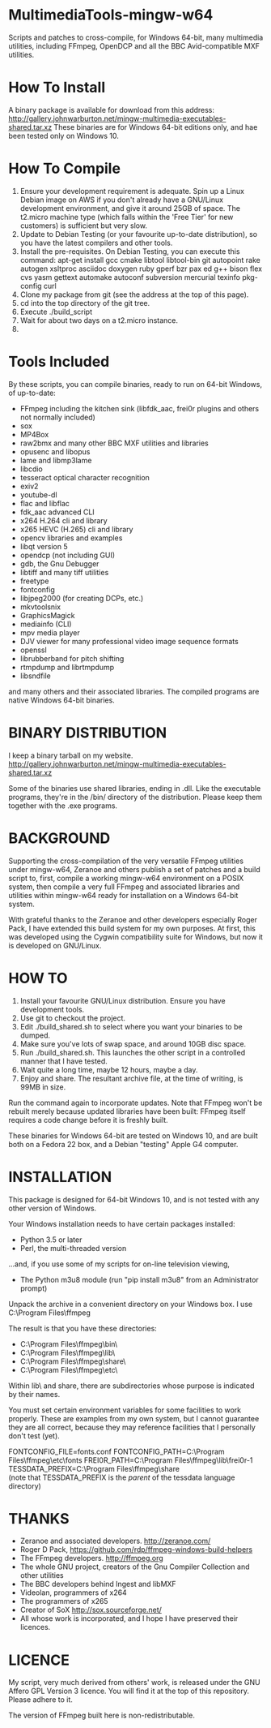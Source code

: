 # MultimediaTools-mingw-w64
Scripts and patches to cross-compile, for Windows 64-bit, many multimedia utilities, including FFmpeg, OpenDCP and all the BBC Avid-compatible MXF utilities.

# How To Install
A binary package is available for download from this address:
<a href="http://gallery.johnwarburton.net/mingw-multimedia-executables-shared.tar.xz">http://gallery.johnwarburton.net/mingw-multimedia-executables-shared.tar.xz</a>
These binaries are for Windows 64-bit editions only, and hae been tested only on Windows 10.

# How To Compile
1. Ensure your development requirement is adequate. Spin up a Linux Debian image on AWS if you don't already have a GNU/Linux development environment, and give it around 25GB of space. The t2.micro machine type (which falls within the 'Free Tier' for new customers) is sufficient but very slow.
2. Update to Debian Testing (or your favourite up-to-date distribution), so you have the latest compilers and other tools.
3. Install the pre-requisites. On Debian Testing, you can execute this command:
apt-get install gcc cmake libtool libtool-bin git  autopoint rake autogen xsltproc asciidoc doxygen ruby gperf bzr pax ed g++ bison flex cvs yasm gettext automake autoconf subversion mercurial texinfo pkg-config curl
4. Clone my package from git (see the address at the top of this page).
5. cd into the top directory of the git tree.
6. Execute ./build_script
7. Wait for about two days on a t2.micro instance.
8. 


# Tools Included
By these scripts, you can compile binaries, ready to run on 64-bit Windows, of up-to-date:

* FFmpeg including the kitchen sink (libfdk_aac, frei0r plugins and others not normally included)
* sox
* MP4Box
* raw2bmx and many other BBC MXF utilities and libraries
* opusenc and libopus
* lame and libmp3lame
* libcdio
* tesseract optical character recognition
* exiv2
* youtube-dl
* flac and libflac
* fdk_aac advanced CLI
* x264 H.264 cli and library
* x265 HEVC (H.265) cli and library
* opencv libraries and examples
* libqt version 5
* opendcp (not including GUI)
* gdb, the Gnu Debugger
* libtiff and many tiff utilities
* freetype
* fontconfig
* libjpeg2000 (for creating DCPs, etc.)
* mkvtoolsnix
* GraphicsMagick
* mediainfo (CLI)
* mpv media player
* DJV viewer for many professional video image sequence formats
* openssl
* librubberband for pitch shifting
* rtmpdump and librtmpdump
* libsndfile

and many others and their associated libraries. The compiled programs are native Windows 64-bit binaries.

BINARY DISTRIBUTION
===================

I keep a binary tarball on my website.
<a href="http://gallery.johnwarburton.net/mingw-multimedia-executables-shared.tar.xz">http://gallery.johnwarburton.net/mingw-multimedia-executables-shared.tar.xz</a>

Some of the binaries use shared libraries, ending in .dll. Like the executable programs, they're in the /bin/ directory of the distribution. Please keep them together with the .exe programs.


BACKGROUND
==========

Supporting the cross-compilation of the very versatile FFmpeg utilities under mingw-w64, Zeranoe and others publish a set of patches and a build script to, first, compile a working mingw-w64 environment on a POSIX system, then compile a very full FFmpeg and associated libraries and utilities within mingw-w64 ready for installation on a Windows 64-bit system.

With grateful thanks to the Zeranoe and other developers especially Roger Pack, I have extended this build system for my own purposes. At first, this was developed using the Cygwin compatibility suite for Windows, but now it is developed on GNU/Linux.


HOW TO
======

1. Install your favourite GNU/Linux distribution. Ensure you have development tools.
2. Use git to checkout the project.
3. Edit ./build_shared.sh to select where you want your binaries to be dumped.
4. Make sure you've lots of swap space, and around 10GB disc space.
5. Run ./build_shared.sh. This launches the other script in a controlled manner that I have tested.
6. Wait quite a long time, maybe 12 hours, maybe a day.
7. Enjoy and share. The resultant archive file, at the time of writing, is 99MB in size.

Run the command again to incorporate updates. Note that FFmpeg won't be rebuilt merely because updated libraries have been built: FFmpeg itself requires a code change before it is freshly built.

These binaries for Windows 64-bit are tested on Windows 10, and are built both on a Fedora 22 box, and a Debian "testing" Apple G4 computer.


INSTALLATION
============

This package is designed for 64-bit Windows 10, and is not tested with any other version of Windows.

Your Windows installation needs to have certain packages installed:

* Python 3.5 or later
* Perl, the multi-threaded version

...and, if you use some of my scripts for on-line television viewing,

* The Python m3u8 module (run "pip install m3u8" from an Administrator prompt)

Unpack the archive in a convenient directory on your Windows box. I use C:\Program Files\ffmpeg

The result is that you have these directories:
* C:\Program Files\ffmpeg\bin\
* C:\Program Files\ffmpeg\lib\
* C:\Program Files\ffmpeg\share\
* C:\Program Files\ffmpeg\etc\

Within lib\ and share\, there are subdirectories whose purpose is indicated by their names.

You must set certain environment variables for some facilities to work properly. These are examples from my own system, but I cannot guarantee they are all correct, because they may reference facilities that I personally don't test (yet).

FONTCONFIG_FILE=fonts.conf
FONTCONFIG_PATH=C:\Program Files\ffmpeg\etc\fonts
FREI0R_PATH=C:\Program Files\ffmpeg\lib\frei0r-1
TESSDATA_PREFIX=C:\Program Files\ffmpeg\share\
(note that TESSDATA_PREFIX is the *parent* of the tessdata language directory)



THANKS
======

* Zeranoe and associated developers. http://zeranoe.com/
* Roger D Pack, https://github.com/rdp/ffmpeg-windows-build-helpers
* The FFmpeg developers. http://ffmpeg.org
* The whole GNU project, creators of the Gnu Compiler Collection and other utilities
* The BBC developers behind Ingest and libMXF
* Videolan, programmers of x264
* The programmers of x265
* Creator of SoX http://sox.sourceforge.net/
* All whose work is incorporated, and I hope I have preserved their licences.


LICENCE
=======

My script, very much derived from others' work, is released under the GNU Affero GPL Version 3 licence. You will find it at the top of this repository. Please adhere to it.

The version of FFmpeg built here is non-redistributable.
